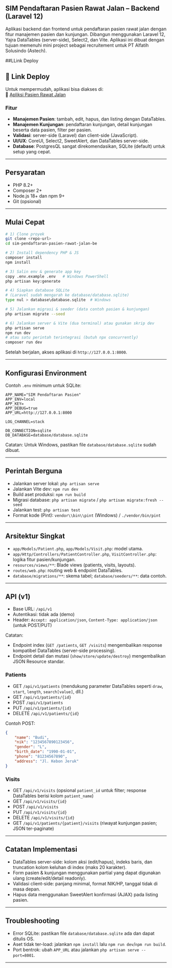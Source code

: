 ## SIM Pendaftaran Pasien Rawat Jalan – Backend (Laravel 12)

Aplikasi backend dan frontend untuk pendaftaran pasien rawat jalan dengan fitur manajemen pasien dan kunjungan. Dibangun menggunakan Laravel 12, Yajra DataTables (server-side), Select2, dan Vite. Aplikasi ini dibuat dengan tujuan memenuhi mini project sebagai recruitement untuk PT Alfatih Solusindo (Astech).

##LLink Deploy
## 🚀 Link Deploy  
Untuk mempermudah, aplikasi bisa diakses di:  
🔗 [Apliksi Pasien Rawat Jalan](https://muammar.web.id/patients)


### Fitur

-   **Manajemen Pasien**: tambah, edit, hapus, dan listing dengan DataTables.
-   **Manajemen Kunjungan**: pendaftaran kunjungan, detail kunjungan beserta data pasien, filter per pasien.
-   **Validasi**: server-side (Laravel) dan client-side (JavaScript).
-   **UI/UX**: CoreUI, Select2, SweetAlert, dan DataTables server-side.
-   **Database**: PostgresQL sangat direkomendasikan, SQLite (default) untuk setup yang cepat.

---

## Persyaratan

-   PHP 8.2+
-   Composer 2+
-   Node.js 18+ dan npm 9+
-   Git (opsional)

---

## Mulai Cepat

```bash
# 1) Clone proyek
git clone <repo-url>
cd sim-pendaftaran-pasien-rawat-jalan-be

# 2) Install dependency PHP & JS
composer install
npm install

# 3) Salin env & generate app key
copy .env.example .env   # Windows PowerShell
php artisan key:generate

# 4) Siapkan database SQLite
# (Laravel sudah mengarah ke database/database.sqlite)
type nul > database\database.sqlite  # Windows

# 5) Jalankan migrasi & seeder (data contoh pasien & kunjungan)
php artisan migrate --seed

# 6) Jalankan server & Vite (dua terminal) atau gunakan skrip dev
php artisan serve
npm run dev
# atau satu perintah terintegrasi (butuh npx concurrently)
composer run dev
```

Setelah berjalan, akses aplikasi di `http://127.0.0.1:8000`.

---

## Konfigurasi Environment

Contoh `.env` minimum untuk SQLite:

```env
APP_NAME="SIM Pendaftaran Pasien"
APP_ENV=local
APP_KEY=
APP_DEBUG=true
APP_URL=http://127.0.0.1:8000

LOG_CHANNEL=stack

DB_CONNECTION=sqlite
DB_DATABASE=database/database.sqlite
```

Catatan: Untuk Windows, pastikan file `database/database.sqlite` sudah dibuat.

---

## Perintah Berguna

-   Jalankan server lokal: `php artisan serve`
-   Jalankan Vite dev: `npm run dev`
-   Build aset produksi: `npm run build`
-   Migrasi database: `php artisan migrate` / `php artisan migrate:fresh --seed`
-   Jalankan test: `php artisan test`
-   Format kode (Pint): `vendor\\bin\\pint` (Windows) / `./vendor/bin/pint`

---

## Arsitektur Singkat

-   `app/Models/Patient.php`, `app/Models/Visit.php`: model utama.
-   `app/Http/Controllers/PatientController.php`, `VisitController.php`: logika fitur pasien/kunjungan.
-   `resources/views/**`: Blade views (patients, visits, layouts).
-   `routes/web.php`: routing web & endpoint DataTables.
-   `database/migrations/**`: skema tabel; `database/seeders/**`: data contoh.

---

## API (v1)

-   Base URL: `/api/v1`
-   Autentikasi: tidak ada (demo)
-   Header: `Accept: application/json`, `Content-Type: application/json` (untuk POST/PUT)

Catatan:

-   Endpoint index (`GET /patients`, `GET /visits`) mengembalikan response kompatibel DataTables (server-side processing).
-   Endpoint detail dan mutasi (`show/store/update/destroy`) mengembalikan JSON Resource standar.

### Patients

-   GET `/api/v1/patients` (mendukung parameter DataTables seperti `draw`, `start`, `length`, `search[value]`, dll.)
-   GET `/api/v1/patients/{id}`
-   POST `/api/v1/patients`
-   PUT `/api/v1/patients/{id}`
-   DELETE `/api/v1/patients/{id}`

Contoh POST:

```json
{
    "name": "Budi",
    "nik": "1234567890123456",
    "gender": "L",
    "birth_date": "1990-01-01",
    "phone": "81234567890",
    "address": "Jl. Kebon Jeruk"
}
```

### Visits

-   GET `/api/v1/visits` (opsional `patient_id` untuk filter; response DataTables berisi kolom `patient_name`)
-   GET `/api/v1/visits/{id}`
-   POST `/api/v1/visits`
-   PUT `/api/v1/visits/{id}`
-   DELETE `/api/v1/visits/{id}`
-   GET `/api/v1/patients/{patient}/visits` (riwayat kunjungan pasien; JSON ter-paginate)

---

## Catatan Implementasi

-   DataTables server-side: kolom aksi (edit/hapus), indeks baris, dan truncation kolom keluhan di index (maks 20 karakter).
-   Form pasien & kunjungan menggunakan partial yang dapat digunakan ulang (create/edit/detail readonly).
-   Validasi client-side: panjang minimal, format NIK/HP, tanggal tidak di masa depan.
-   Hapus data menggunakan SweetAlert konfirmasi (AJAX) pada listing pasien.

---

## Troubleshooting

-   Error SQLite: pastikan file `database/database.sqlite` ada dan dapat ditulis OS.
-   Aset tidak ter-load: jalankan `npm install` lalu `npm run dev`/`npm run build`.
-   Port bentrok: ubah `APP_URL` atau jalankan `php artisan serve --port=8001`.

---
